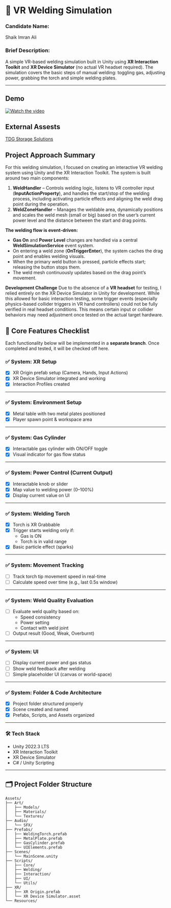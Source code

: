 # 🔧 VR Welding Simulation

### Candidate Name: 
Shaik Imran Ali<br>
### Brief Description:<br>
A simple VR-based welding simulation built in Unity using **XR Interaction Toolkit** and **XR Device Simulator** (no actual VR headset required). The simulation covers the basic steps of manual welding: toggling gas, adjusting power, grabbing the torch and simple welding plates.

---
## Demo

[![Watch the video](https://img.youtube.com/vi/j0jTQfTYOkw/maxresdefault.jpg)](https://youtu.be/j0jTQfTYOkw)

## External Assests

 <a href="https://assetstore.unity.com/packages/3d/props/tdg-storage-solutions-252198" target="_blank">TDG Storage Solutions </a>

## Project Approach Summary

For this welding simulation, I focused on creating an interactive VR welding system using Unity and the XR Interaction Toolkit.
The system is built around two main components:

<ol>
  <li>
  <b>WeldHandler</b> – Controls welding logic, listens to VR controller input (<b>InputActionProperty</b>), and handles the start/stop of the welding process, including activating particle effects and aligning the weld drag point during the operation.
  </li>
  <li>
   <b>WeldZoneHandler</b> – Manages the weldable area, dynamically positions and scales the weld mesh (small or big) based on the user’s current power level and the distance between the start and drag points.
  </li>
</ol>
<b>The welding flow is event-driven:</b>
<ul>
  <li>
    <b>Gas On</b> and <b>Power Level</b> changes are handled via a central <b>WeldSimulationService</b> event system.
  </li>
  <li>
    On entering a weld zone (<b>OnTriggerEnter</b>), the system caches the drag point and enables welding visuals.
  </li>
  <li>
    When the primary weld button is pressed, particle effects start; releasing the button stops them.
  </li>
  <li>
    The weld mesh continuously updates based on the drag point’s movement.
  </li>  
</ul>

<b>Development Challenge</b>
Due to the absence of a <b>VR headset</b> for testing, I relied entirely on the XR Device Simulator in Unity for development. While this allowed for basic interaction testing, some trigger events (especially physics-based collider triggers in VR hand controllers) could not be fully verified in real headset conditions. This means certain input or collider behaviors may need adjustment once tested on the actual target hardware.


## 📌 Core Features Checklist

Each functionality below will be implemented in a **separate branch**. Once completed and tested, it will be checked off here.

### ✅ System: XR Setup
- [x] XR Origin prefab setup (Camera, Hands, Input Actions)
- [x] XR Device Simulator integrated and working
- [x] Interaction Profiles created

---

### ✅ System: Environment Setup
- [x] Metal table with two metal plates positioned
- [x] Player spawn point & workspace area

---

### ✅ System: Gas Cylinder
- [x] Interactable gas cylinder with ON/OFF toggle
- [x] Visual indicator for gas flow status

---

### ✅ System: Power Control (Current Output)
- [x] Interactable knob or slider
- [x] Map value to welding power (0–100%)
- [x] Display current value on UI

---

### ✅ System: Welding Torch
- [x] Torch is XR Grabbable
- [x] Trigger starts welding only if:
  - Gas is ON
  - Torch is in valid range
- [x] Basic particle effect (sparks)

---

### ✅ System: Movement Tracking
- [ ] Track torch tip movement speed in real-time
- [ ] Calculate speed over time (e.g., last 0.5s window)

---

### ✅ System: Weld Quality Evaluation
- [ ] Evaluate weld quality based on:
  - Speed consistency
  - Power setting
  - Contact with weld joint
- [ ] Output result (Good, Weak, Overburnt)

---

### ✅ System: UI
- [ ] Display current power and gas status
- [ ] Show weld feedback after welding
- [ ] Simple placeholder UI (canvas or world-space)

---

### ✅ System: Folder & Code Architecture
- [x] Project folder structured properly
- [x] Scene created and named
- [x] Prefabs, Scripts, and Assets organized

---


### 🛠️ Tech Stack
- Unity 2022.3 LTS
- XR Interaction Toolkit
- XR Device Simulator
- C# / Unity Scripting

---

## 🗂️ Project Folder Structure

```plaintext
Assets/
├── Art/
│   ├── Models/
│   ├── Materials/
│   └── Textures/
├── Audio/
│   └── SFX/
├── Prefabs/
│   ├── WeldingTorch.prefab
│   ├── MetalPlate.prefab
│   ├── GasCylinder.prefab
│   └── UIElements.prefab
├── Scenes/
│   └── MainScene.unity
├── Scripts/
│   ├── Core/
│   ├── Welding/
│   ├── Interaction/
│   ├── UI/
│   └── Utils/
├── XR/
│   ├── XR Origin.prefab
│   └── XR Device Simulator.asset
└── Resources/





